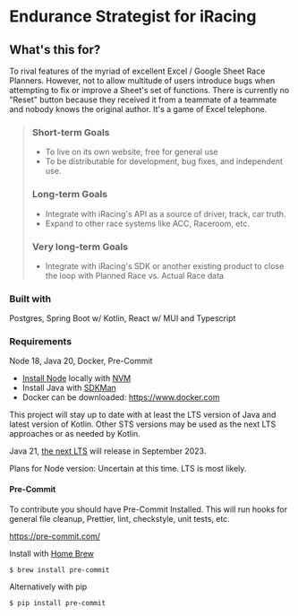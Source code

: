 # Endurance Strategist for iRacing

## What's this for?

To rival features of the myriad of excellent Excel / Google Sheet Race
Planners. However, not to allow multitude of users introduce bugs
when attempting to fix or improve a Sheet's set of functions.
There is currently no "Reset" button because they received it from
a teammate of a teammate and nobody knows the original author.
It's a game of Excel telephone.

<blockquote style="margin-left:25px">

### Short-term Goals

* To live on its own website, free for general use
* To be distributable for development, bug fixes, and independent use.

### Long-term Goals

* Integrate with iRacing's API as a source of driver, track, car truth.
* Expand to other race systems like ACC, Raceroom, etc.

### Very long-term Goals

* Integrate with iRacing's SDK or another existing product to close the loop with Planned Race vs. Actual Race data
</blockquote>

### Built with

Postgres, Spring Boot w/ Kotlin, React w/ MUI and Typescript

### Requirements

Node 18, Java 20, Docker, Pre-Commit

* [Install Node](https://heynode.com/tutorial/install-nodejs-locally-nvm/) locally with [NVM](https://github.com/nvm-sh/nvm)
* Install Java with [SDKMan](https://sdkman.io/install)
* Docker can be downloaded: https://www.docker.com

This project will stay up to date with at least the LTS version
of Java and latest version of Kotlin. Other STS versions may be
used as the next LTS approaches or as needed by Kotlin. 

Java 21, [the next LTS](https://www.infoworld.com/article/3689880/jdk-21-the-new-features-in-java-21.html) will release in September 2023.

Plans for Node version: Uncertain at this time. LTS is most likely.

#### Pre-Commit

To contribute you should have Pre-Commit Installed.
This will run hooks for general file cleanup, Prettier,
lint, checkstyle, unit tests, etc.

https://pre-commit.com/

Install with [Home Brew](https://formulae.brew.sh/formula/pre-commit)

    $ brew install pre-commit

Alternatively with pip

    $ pip install pre-commit





